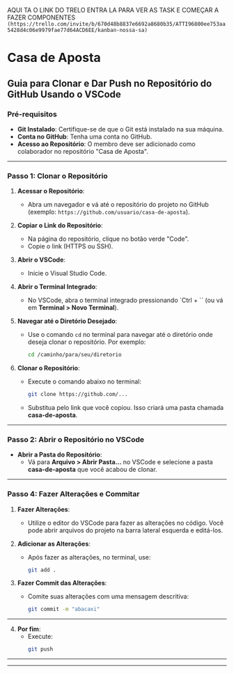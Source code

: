 
AQUI TA O LINK DO TRELO ENTRA LA PARA VER AS TASK E COMEÇAR A FAZER COMPONENTES   ```(https://trello.com/invite/b/670d48b8837e6692a8680b35/ATTI96800ee753aa5428d4c06e9979fae77d64ACD6EE/kanban-nossa-sa)
     ```  


# Casa de Aposta

## Guia para Clonar e Dar Push no Repositório do GitHub Usando o VSCode

### Pré-requisitos
- **Git Instalado**: Certifique-se de que o Git está instalado na sua máquina.
- **Conta no GitHub**: Tenha uma conta no GitHub.
- **Acesso ao Repositório**: O membro deve ser adicionado como colaborador no repositório "Casa de Aposta".

---

### **Passo 1: Clonar o Repositório**

1. **Acessar o Repositório**:
   - Abra um navegador e vá até o repositório do projeto no GitHub (exemplo: `https://github.com/usuario/casa-de-aposta`).

2. **Copiar o Link do Repositório**:
   - Na página do repositório, clique no botão verde "Code".
   - Copie o link (HTTPS ou SSH).

3. **Abrir o VSCode**:
   - Inicie o Visual Studio Code.

4. **Abrir o Terminal Integrado**:
   - No VSCode, abra o terminal integrado pressionando `Ctrl + `` (ou vá em **Terminal > Novo Terminal**).

5. **Navegar até o Diretório Desejado**:
   - Use o comando `cd` no terminal para navegar até o diretório onde deseja clonar o repositório. Por exemplo:
     ```bash
     cd /caminho/para/seu/diretorio
     ```

6. **Clonar o Repositório**:
   - Execute o comando abaixo no terminal:
     ```bash
     git clone https://github.com/...
     ```
   - Substitua pelo link que você copiou. Isso criará uma pasta chamada **casa-de-aposta**.

---

### **Passo 2: Abrir o Repositório no VSCode**

- **Abrir a Pasta do Repositório**:
  - Vá para **Arquivo > Abrir Pasta...** no VSCode e selecione a pasta **casa-de-aposta** que você acabou de clonar.

---


### **Passo 4: Fazer Alterações e Commitar**

1. **Fazer Alterações**:
   - Utilize o editor do VSCode para fazer as alterações no código. Você pode abrir arquivos do projeto na barra lateral esquerda e editá-los.

2. **Adicionar as Alterações**:
   - Após fazer as alterações, no terminal, use:
     ```bash
     git add .
     ```

3. **Fazer Commit das Alterações**:
   - Comite suas alterações com uma mensagem descritiva:
     ```bash
     git commit -m "abacaxi"
     ```

---



4. **Por fim**:
   - Execute:
     ```bash
     git push
     ```

---



---


